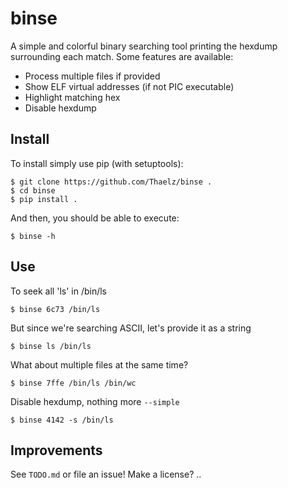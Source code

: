 # binse

A simple and colorful binary searching tool printing the hexdump surrounding each match. Some features are available:
- Process multiple files if provided
- Show ELF virtual addresses (if not PIC executable)
- Highlight matching hex
- Disable hexdump


## Install

To install simply use pip (with setuptools):
```
$ git clone https://github.com/Thaelz/binse .
$ cd binse
$ pip install .
```

And then, you should be able to execute:
```
$ binse -h
```


## Use

To seek all 'ls' in /bin/ls
```
$ binse 6c73 /bin/ls
```

But since we're searching ASCII, let's provide it as a string
```
$ binse ls /bin/ls
```

What about multiple files at the same time?
```
$ binse 7ffe /bin/ls /bin/wc
```

Disable hexdump, nothing more `--simple`
```
$ binse 4142 -s /bin/ls
```


## Improvements

See `TODO.md` or file an issue!
Make a license? ..



